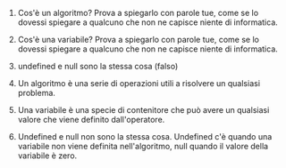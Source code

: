 1. Cos'è un algoritmo? Prova a spiegarlo con parole tue, come se lo dovessi spiegare a qualcuno che non ne capisce niente di informatica.
2. Cos'è una variabile? Prova a spiegarlo con parole tue, come se lo dovessi spiegare a qualcuno che non ne capisce niente di informatica.
3. undefined e null sono la stessa cosa (falso)

4. Un algoritmo è una serie di operazioni utili a risolvere un qualsiasi problema.
5. Una variabile è una specie di contenitore che può avere un qualsiasi valore che viene definito dall'operatore.
6. Undefined e null non sono la stessa cosa. Undefined c'è quando una variabile non viene definita nell'algoritmo, null quando il valore della variabile è zero.
